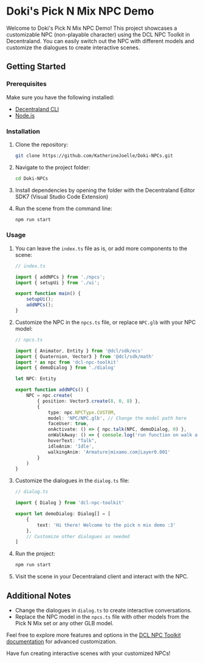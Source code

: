 # Doki's Pick N Mix NPC Demo

Welcome to Doki's Pick N Mix NPC Demo! This project showcases a customizable NPC (non-playable character) using the DCL NPC Toolkit in Decentraland. You can easily switch out the NPC with different models and customize the dialogues to create interactive scenes.

## Getting Started

### Prerequisites

Make sure you have the following installed:

- [Decentraland CLI](https://docs.decentraland.org/getting-started/installation-guide/)
- [Node.js](https://nodejs.org/)

### Installation

1. Clone the repository:

    ```bash
    git clone https://github.com/KatherineJoelle/Doki-NPCs.git
    ```

2. Navigate to the project folder:

    ```bash
    cd Doki-NPCs
    ```

3. Install dependencies by opening the folder with the Decentraland Editor SDK7 (Visual Studio Code Extension)

4. Run the scene from the command line:

    ```bash
    npm run start
    ```

### Usage

1. You can leave the `index.ts` file as is, or add more components to the scene:

    ```typescript
    // index.ts

    import { addNPCs } from './npcs';
    import { setupUi } from './ui';

    export function main() {
        setupUi();
        addNPCs();
    }
    ```

2. Customize the NPC in the `npcs.ts` file, or replace `NPC.glb` with your NPC model:

    ```typescript
    // npcs.ts

    import { Animator, Entity } from '@dcl/sdk/ecs'
    import { Quaternion, Vector3 } from '@dcl/sdk/math'
    import * as npc from 'dcl-npc-toolkit'
    import { demoDialog } from './dialog'

    let NPC: Entity

    export function addNPCs() {
        NPC = npc.create(
            { position: Vector3.create(8, 0, 8) },
            {
                type: npc.NPCType.CUSTOM,
                model: 'NPC/NPC.glb', // Change the model path here
                faceUser: true,
                onActivate: () => { npc.talk(NPC, demoDialog, 0) },
                onWalkAway: () => { console.log('run function on walk away') },
                hoverText: "Talk",
                idleAnim: 'Idle',
                walkingAnim: 'Armature|mixamo.com|Layer0.001'
            }
        )
    }
    ```

3. Customize the dialogues in the `dialog.ts` file:

    ```typescript
    // dialog.ts

    import { Dialog } from 'dcl-npc-toolkit'

    export let demoDialog: Dialog[] = [
        {
            text: 'Hi there! Welcome to the pick n mix demo :3'
        },
        // Customize other dialogues as needed
    ]
    ```

4. Run the project:

    ```bash
    npm run start
    ```

5. Visit the scene in your Decentraland client and interact with the NPC.

## Additional Notes

- Change the dialogues in `dialog.ts` to create interactive conversations.
- Replace the NPC model in the `npcs.ts` file with other models from the Pick N Mix set or any other GLB model.

Feel free to explore more features and options in the [DCL NPC Toolkit documentation](https://github.com/decentraland-scenes/dcl-npc-toolkit) for advanced customization.

Have fun creating interactive scenes with your customized NPCs!

